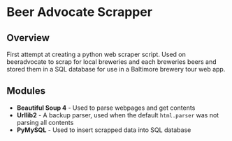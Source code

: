 # Beer Advocate Scrapper

## Overview

First attempt at creating a python web scraper script. Used on beeradvocate to scrap for local breweries and each
breweries beers and stored them in a SQL database for use in a Baltimore brewery tour web app.

## Modules

- **Beautiful Soup 4** - Used to parse webpages and get contents
- **Urllib2** - A backup parser, used when the default `html.parser` was not parsing all contents
- **PyMySQL** - Used to insert scrapped data into SQL database